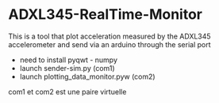 ADXL345-RealTime-Monitor
========================

This is a tool that plot acceleration measured by the ADXL345 accelerometer and send via an arduino through the serial port
- need to install pyqwt - numpy
- launch sender-sim.py (com1)
- launch plotting_data_monitor.pyw (com2)

com1 et com2 est une paire virtuelle